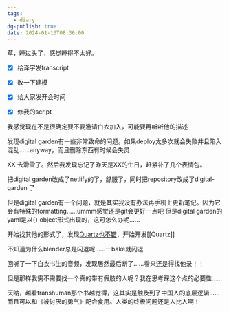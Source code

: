 ```yaml
---
tags:
  - diary
dg-publish: true
date: 2024-01-13T08:36:00
---
```


草，睡过头了，感觉睡得不太好。

- [x] 给泽宇发transcript
- [x] 改一下建模
- [x] 给大家发开会时间
- [x] 修我的script


我感觉现在不是很确定要不要邀请白衣加入，可能要再听听他的描述

发现digital garden有一些非常致命的问题。如果deploy太多次就会失败并且陷入混乱……anyway，而且删除东西有时候会失灵

XX 去滑雪了。然后我发现忘记了昨天是XX的生日，赶紧补了几个表情包。

把digital garden改成了netlify的了，舒服了，同时把repository改成了digital-garden 了

但是digital garden有一个问题，就是其实我没有办法再手机上更新笔记。因为它会有特殊的formatting……ummm感觉还是git会更好一点吧
但是digital garden的yaml是以{} object形式出现的，这可怎么办呢…… 

开始找其他的形式了，发现[Quartz也不错](https://quartz.jzhao.xyz)，开始开发[[Quartz]]

不知道为什么blender总是闪退呢……一bake就闪退

回听了一下白衣书生的音频，发现居然最后断了……看来还是得找他录！！

但是那样我需不需要找一个真的带有假肢的人呢？我在思考踩这个点的必要性……

天呐，越看transhuman那个书越觉得，这其实是触及到了中国人的底层逻辑……而且可以和《被讨厌的勇气》配合食用。人类的终极问题还是人比人啊！